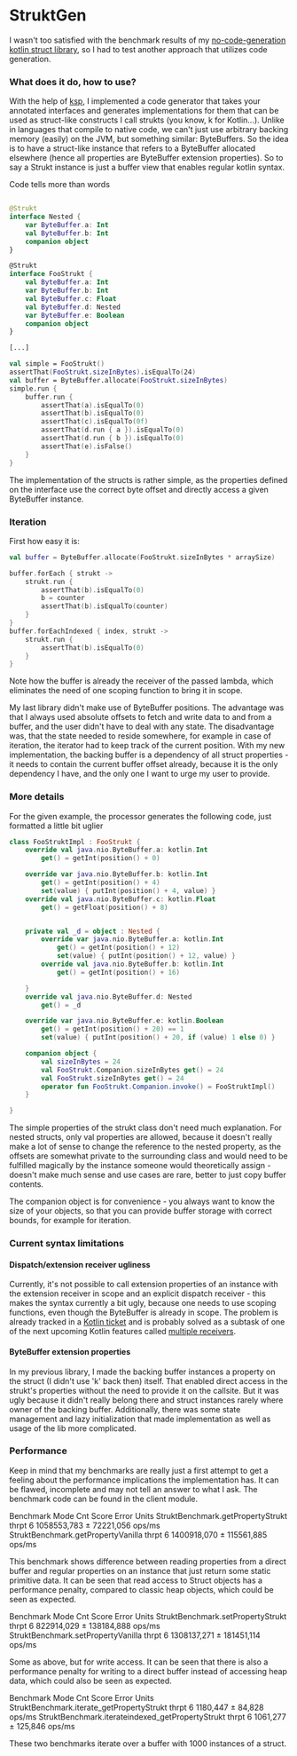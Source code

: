 # StruktGen

I wasn't too satisfied with the benchmark results of my [no-code-generation kotlin struct library](https://github.com/hannomalie/kotlin-structs),
so I had to test another approach that utilizes code generation.

### What does it do, how to use?
With the help of [ksp](https://github.com/google/ksp), I implemented a code generator that takes your annotated interfaces
and generates implementations for them that can be used as struct-like constructs I call strukts (you know, k for Kotlin...).
Unlike in languages that compile to native code, we can't just use arbitrary backing memory (easily) on the JVM, but something similar: ByteBuffers.
So the idea is to have a struct-like instance that refers to a ByteBuffer allocated elsewhere (hence all properties are ByteBuffer extension properties).
So to say a Strukt instance is just a buffer view that enables regular kotlin syntax.

Code tells more than words

```kotlin

@Strukt
interface Nested {
    var ByteBuffer.a: Int
    val ByteBuffer.b: Int
    companion object
}

@Strukt
interface FooStrukt {
    val ByteBuffer.a: Int
    var ByteBuffer.b: Int
    val ByteBuffer.c: Float
    val ByteBuffer.d: Nested
    var ByteBuffer.e: Boolean
    companion object
}

[...]

val simple = FooStrukt()
assertThat(FooStrukt.sizeInBytes).isEqualTo(24)
val buffer = ByteBuffer.allocate(FooStrukt.sizeInBytes)
simple.run {
    buffer.run {
        assertThat(a).isEqualTo(0)
        assertThat(b).isEqualTo(0)
        assertThat(c).isEqualTo(0f)
        assertThat(d.run { a }).isEqualTo(0)
        assertThat(d.run { b }).isEqualTo(0)
        assertThat(e).isFalse()
    }
}
```

The implementation of the structs is rather simple, as the properties defined on the interface use the correct byte offset
and directly access a given ByteBuffer instance.

### Iteration
First how easy it is:

```kotlin
val buffer = ByteBuffer.allocate(FooStrukt.sizeInBytes * arraySize)

buffer.forEach { strukt ->
    strukt.run {
        assertThat(b).isEqualTo(0)
        b = counter
        assertThat(b).isEqualTo(counter)
    }
}
buffer.forEachIndexed { index, strukt ->
    strukt.run {
        assertThat(b).isEqualTo(0) 
    }
}
```
Note how the buffer is already the receiver of the passed lambda, which eliminates the need of one scoping function
to bring it in scope.

My last library didn't make use of ByteBuffer positions.
The advantage was that I always used absolute offsets to fetch and write data to and from a buffer, and the user didn't have to deal
with any state.
The disadvantage was, that the state needed to reside somewhere, for example in case of iteration, the iterator had
to keep track of the current position.
With my new implementation, the backing buffer is a dependency of all struct properties - it needs to contain the current buffer offset
already, because it is the only dependency I have, and the only one I want to urge my user to provide.

### More details
For the given example, the processor generates the following code, just formatted a little bit uglier
```kotlin
class FooStruktImpl : FooStrukt {
    override val java.nio.ByteBuffer.a: kotlin.Int
        get() = getInt(position() + 0)

    override var java.nio.ByteBuffer.b: kotlin.Int
        get() = getInt(position() + 4)
        set(value) { putInt(position() + 4, value) }
    override val java.nio.ByteBuffer.c: kotlin.Float
        get() = getFloat(position() + 8)


    private val _d = object : Nested {
        override var java.nio.ByteBuffer.a: kotlin.Int
            get() = getInt(position() + 12)
            set(value) { putInt(position() + 12, value) }
        override val java.nio.ByteBuffer.b: kotlin.Int
            get() = getInt(position() + 16)

    }
    override val java.nio.ByteBuffer.d: Nested
        get() = _d

    override var java.nio.ByteBuffer.e: kotlin.Boolean
        get() = getInt(position() + 20) == 1
        set(value) { putInt(position() + 20, if (value) 1 else 0) }

    companion object {
        val sizeInBytes = 24
        val FooStrukt.Companion.sizeInBytes get() = 24
        val FooStrukt.sizeInBytes get() = 24
        operator fun FooStrukt.Companion.invoke() = FooStruktImpl()
    }

}
```
The simple properties of the strukt class don't need much explanation.
For nested structs, only val properties are allowed, because it doesn't really make
a lot of sense to change the reference to the nested property, as the offsets
are somewhat private to the surrounding class and would need to be fulfilled magically
by the instance someone would theoretically assign - doesn't make much sense and use cases are rare,
better to just copy buffer contents.

The companion object is for convenience - you always want to know the size of your objects,
so that you can provide buffer storage with correct bounds, for example for iteration.

### Current syntax limitations
#### Dispatch/extension receiver ugliness
Currently, it's not possible to call extension properties of an instance with the extension receiver in scope and
an explicit dispatch receiver - this makes the syntax currently a bit ugly, because one needs to use scoping functions,
even though the ByteBuffer is already in scope.
The problem is already tracked in a [Kotlin ticket](https://youtrack.jetbrains.com/issue/KT-42626) and is probably solved
as a subtask of one of the next upcoming Kotlin features called [multiple receivers](https://youtrack.jetbrains.com/issue/KT-10468).

#### ByteBuffer extension properties
In my previous library, I made the backing buffer instances a property on the struct (I didn't use 'k' back then) itself.
That enabled direct access in the strukt's properties without the need to provide it on the callsite.
But it was ugly because it didn't really belong there and struct instances rarely where owner of the backing buffer.
Additionally, there was some state management and lazy initialization that made implementation as well as usage of the lib
more complicated.

### Performance

Keep in mind that my benchmarks are really just a first attempt to get a feeling about the performance implications
the implementation has.
It can be flawed, incomplete and may not tell an answer to what I ask.
The benchmark code can be found in the client module.

Benchmark                                          Mode  Cnt        Score        Error   Units
StruktBenchmark.getPropertyStrukt                 thrpt    6  1058553,783 ±  72221,056  ops/ms
StruktBenchmark.getPropertyVanilla                thrpt    6  1400918,070 ± 115561,885  ops/ms

This benchmark shows difference between reading properties from a direct buffer and regular properties
on an instance that just return some static primitive data.
It can be seen that read access to Struct objects has a performance penalty, compared to classic heap objects,
which could be seen as expected.

Benchmark                                          Mode  Cnt        Score        Error   Units
StruktBenchmark.setPropertyStrukt                 thrpt    6   822914,029 ± 138184,888  ops/ms
StruktBenchmark.setPropertyVanilla                thrpt    6  1308137,271 ± 181451,114  ops/ms

Some as above, but for write access.
It can be seen that there is also a performance penalty for writing to a direct buffer instead of accessing heap data,
which could also be seen as expected.

Benchmark                                          Mode  Cnt        Score        Error   Units
StruktBenchmark.iterate_getPropertyStrukt         thrpt    6     1180,447 ±     84,828  ops/ms
StruktBenchmark.iterateindexed_getPropertyStrukt  thrpt    6     1061,277 ±    125,846  ops/ms

These two benchmarks iterate over a buffer with 1000 instances of a struct.

